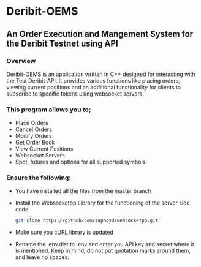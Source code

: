 # Deribit-OEMS

## An Order Execution and Mangement System for the Deribit Testnet using API

### Overview

Deribit-OEMS is an application written in C++ designed for interacting with the Test Deribit-API. It provides various functions like placing orders, viewing current positions and an additional functionality for clients to subscribe to specific tokens using websocket servers.

### This program allows you to;

- Place Orders
- Cancel Orders
- Modify Orders
- Get Order Book
- View Current Positions
- Websocket Servers
- Spot, futures and options for all supported symbols

### Ensure the following:

- You have installed all the files from the master branch
- Install the Websocketpp Library for the functioning of the server side code

  ```bash
  git clone https://github.com/zaphoyd/websocketpp.git
  ```

- Make sure you cURL library is updated
- Rename the .env.dist to .env and enter you API key and secret where it is mentioned. Keep in mind, do not put quotation marks around them, and leave no spaces.
